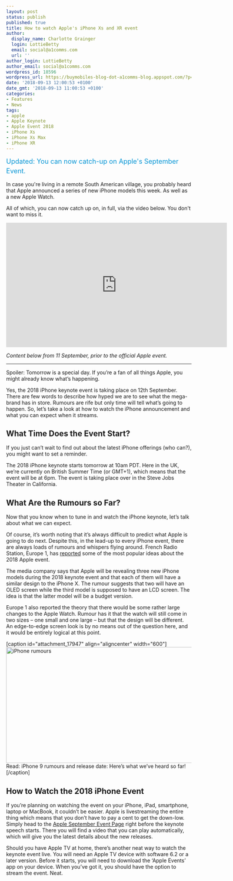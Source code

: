 ```yaml
---
layout: post
status: publish
published: true
title: How to watch Apple's iPhone Xs and XR event
author:
  display_name: Charlotte Grainger
  login: LottieBetty
  email: social@a1comms.com
  url: ''
author_login: LottieBetty
author_email: social@a1comms.com
wordpress_id: 18596
wordpress_url: https://buymobiles-blog-dot-a1comms-blog.appspot.com/?p=18596
date: '2018-09-13 12:00:53 +0100'
date_gmt: '2018-09-13 11:00:53 +0100'
categories:
- Features
- News
tags:
- apple
- Apple Keynote
- Apple Event 2018
- iPhone Xs
- iPhone Xs Max
- iPhone XR
---
```

<p><span class="postStandFirst" style="color: #0896d5; line-height: 26px; font-size: 18px;">Updated: You can now catch-up on Apple's September Event.</span></p>
<p>In case you're living in a remote South American village, you probably heard that Apple announced a series of new iPhone models this week. As well as a new Apple Watch.</p>
<p>All of which, you can now catch up on, in full, via the video below. You don't want to miss it.</p>
<p><iframe src="https://www.youtube.com/embed/wFTmQ27S7OQ" width="600" height="338" frameborder="0" allowfullscreen="allowfullscreen"><span data-mce-type="bookmark" style="display: inline-block; width: 0px; overflow: hidden; line-height: 0;" class="mce_SELRES_start">﻿</span></iframe></p>
<p><em>Content below from 11 September, prior to the official Apple event.</em></p>
<hr />
<p>Spoiler: Tomorrow is a special day. If you&rsquo;re a fan of all things Apple, you might already know what&rsquo;s happening.</p>
<p>Yes, the 2018 iPhone keynote event is taking place on 12th September. There are few words to describe how hyped we are to see what the mega-brand has in store. Rumours are rife but only time will tell what&rsquo;s going to happen. So, let&rsquo;s take a look at how to watch the iPhone announcement and what you can expect when it streams.</p>
<h2>What Time Does the Event Start?</h2>
<p>If you just can&rsquo;t wait to find out about the latest iPhone offerings (who can?), you might want to set a reminder.</p>
<p>The 2018 iPhone keynote starts tomorrow at 10am PDT. Here in the UK, we&rsquo;re currently on British Summer Time (or GMT+1), which means that the event will be at 6pm. The event is taking place over in the Steve Jobs Theater in California.</p>
<h2>What Are the Rumours so Far?</h2>
<p>Now that you know when to tune in and watch the iPhone keynote, let&rsquo;s talk about what we can expect.</p>
<p>Of course, it&rsquo;s worth noting that it&rsquo;s always difficult to predict what Apple is going to do next. Despite this, in the lead-up to every iPhone event, there are always loads of rumours and whispers flying around. French Radio Station, Europe 1, has <a href="http://www.europe1.fr/technologies/information-europe-1-apple-presentera-ses-nouveaux-iphone-le-12-septembre-3740879" target="_blank" rel="noopener noreferrer">reported</a> some of the most popular ideas about the 2018 Apple event.</p>
<p>The media company says that Apple will be revealing three new iPhone models during the 2018 keynote event and that each of them will have a similar design to the iPhone X. The rumour suggests that two will have an OLED screen while the third model is supposed to have an LCD screen. The idea is that the latter model will be a budget version.</p>
<p>Europe 1 also reported the theory that there would be some rather large changes to the Apple Watch. Rumour has it that the watch will still come in two sizes &ndash; one small and one large &ndash; but that the design will be different. An edge-to-edge screen look is by no means out of the question here, and it would be entirely logical at this point.</p>
<p>[caption id="attachment_17947" align="aligncenter" width="600"]<a href="https://blog.buymobiles.net/rumours/iphone-9-rumours-and-release-date-heres-what-weve-heard-so-far" target="_blank" rel="noopener noreferrer"><img class="wp-image-17947 size-full" src="https://a1comms-blog-buymobiles.storage.googleapis.com/iphone-rumours.png" alt="iPhone rumours" width="600" height="315" /></a> Read: iPhone 9 rumours and release date: Here&rsquo;s what we&rsquo;ve heard so far![/caption]</p>
<h2>How to Watch the 2018 iPhone Event</h2>
<p>If you&rsquo;re planning on watching the event on your iPhone, iPad, smartphone, laptop or MacBook, it couldn&rsquo;t be easier. Apple is livestreaming the entire thing which means that you don&rsquo;t have to pay a cent to get the down-low. Simply head to the <a href="https://www.apple.com/apple-events/september-2018/" target="_blank" rel="noopener noreferrer">Apple September Event Page</a> right before the keynote speech starts. There you will find a video that you can play automatically, which will give you the latest details about the new releases.</p>
<p>Should you have Apple TV at home, there&rsquo;s another neat way to watch the keynote event live. You will need an Apple TV device with software 6.2 or a later version. Before it starts, you will need to download the &lsquo;Apple Events&rsquo; app on your device. When you&rsquo;ve got it, you should have the option to stream the event. Neat.</p>
<p><img class="aligncenter size-full wp-image-18595" src="https://lh3.googleusercontent.com/MUR_1bZ-_pFveaxEs8cFm3OecSCoADUihkYrL5J0kxODAgnIvE-I12hDQTwkKqgP7yeux3B1bcrzeZfQLQTdduEmKQ=s0" alt="" /></p>

